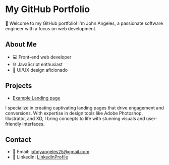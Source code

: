 # My GitHub Portfolio

👋 Welcome to my GitHub portfolio! I'm John Angeles, a passionate software engineer with a focus on web development.

## About Me
- 💻 Front-end web developer
- 🌐 JavaScript enthusiast
- 🎨 UI/UX design aficionado

## Projects
- [Example Landing page](https://www.uktsc.com/cont/special/recruitsuit/)

I specialize in creating captivating landing pages that drive engagement and conversions. With expertise in design tools like Adobe Photoshop, Illustrator, and XD, I bring concepts to life with stunning visuals and user-friendly interfaces.

## Contact
- 📧 Email: johnyangeles25@gmail.com
- 💼 LinkedIn: [LinkedInProfile](https://linkedin.com/in/YourLinkedInProfile)

